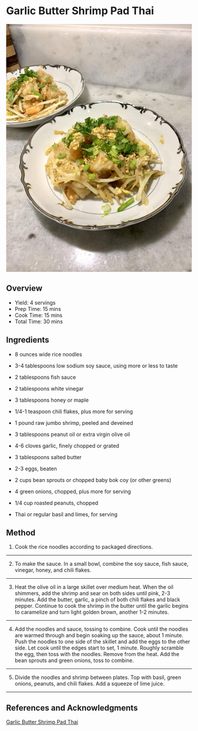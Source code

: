# Garlic Butter Shrimp Pad Thai

<p align="center">
<img title="Garlic Butter Shrimp Pad Thai" src="../../assets/garlic-butter-shrimp-pad-thai.jpg">
</p>

## Overview

- Yield: 4 servings
- Prep Time: 15 mins
- Cook Time: 15 mins
- Total Time: 30 mins

## Ingredients

- 8 ounces wide rice noodles

- 3-4 tablespoons low sodium soy sauce, using more or less to taste

- 2 tablespoons fish sauce

- 2 tablespoons white vinegar

- 3 tablespoons honey or maple

- 1/4-1 teaspoon chili flakes, plus more for serving

- 1 pound raw jumbo shrimp, peeled and deveined

- 3 tablespoons peanut oil or extra virgin olive oil

- 4-6 cloves garlic, finely chopped or grated

- 3 tablespoons salted butter

- 2-3 eggs, beaten

- 2 cups bean sprouts or chopped baby bok coy (or other greens)

- 4 green onions, chopped, plus more for serving

- 1/4 cup roasted peanuts, chopped

- Thai or regular basil and limes, for serving

## Method

1. Cook the rice noodles according to packaged directions.
---
2. To make the sauce. In a small bowl, combine the soy sauce, fish sauce, vinegar, honey, and chili flakes.
---
3. Heat the olive oil in a large skillet over medium heat. When the oil shimmers, add the shrimp and sear on both sides until pink, 2-3 minutes. Add the butter, garlic, a pinch of both chili flakes and black pepper. Continue to cook the shrimp in the butter until the garlic begins to caramelize and turn light golden brown, another 1-2 minutes.
---
4. Add the noodles and sauce, tossing to combine. Cook until the noodles are warmed through and begin soaking up the sauce, about 1 minute. Push the noodles to one side of the skillet and add the eggs to the other side. Let cook until the edges start to set, 1 minute. Roughly scramble the egg, then toss with the noodles. Remove from the heat. Add the bean sprouts and green onions, toss to combine.
---
5. Divide the noodles and shrimp between plates. Top with basil, green onions, peanuts, and chili flakes. Add a squeeze of lime juice.
---

## References and Acknowledgments

[Garlic Butter Shrimp Pad Thai](https://www.halfbakedharvest.com/shrimp-pad-thai/#bo-recipe)
